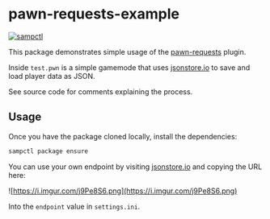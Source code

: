 # pawn-requests-example

[![sampctl](https://shields.southcla.ws/badge/sampctl-pawn--requests--example-2f2f2f.svg?style=for-the-badge)](https://github.com/Southclaws/pawn-requests-example)

This package demonstrates simple usage of the
[pawn-requests](https://github.com/Southclaws/pawn-requests) plugin.

Inside `test.pwn` is a simple gamemode that uses
[jsonstore.io](https://jsonstore.io) to save and load player data as JSON.

See source code for comments explaining the process.

## Usage

Once you have the package cloned locally, install the dependencies:

```bash
sampctl package ensure
```

You can use your own endpoint by visiting [jsonstore.io](https://jsonstore.io)
and copying the URL here:

![https://i.imgur.com/j9Pe8S6.png](https://i.imgur.com/j9Pe8S6.png)

Into the `endpoint` value in `settings.ini`.
